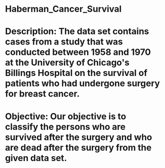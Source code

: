 # Haberman_Cancer_Survival

# Description: The data set contains cases from a study that was conducted between 1958 and 1970 at the University of Chicago's Billings Hospital on the survival of patients who had undergone surgery for breast cancer.

# Objective: Our objective is to classify the persons who are survived after the surgery and who are dead after the surgery from the given data set.


